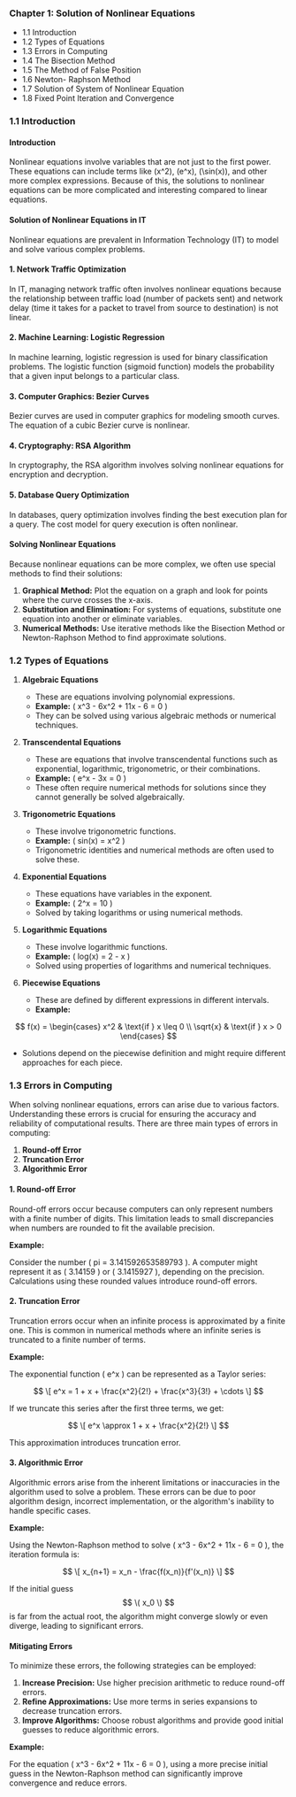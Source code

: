 ### Chapter 1: Solution of Nonlinear Equations
- 1.1 Introduction
- 1.2 Types of Equations
- 1.3 Errors in Computing
- 1.4 The Bisection Method
- 1.5 The Method of False Position
- 1.6 Newton- Raphson Method
- 1.7 Solution of System of Nonlinear Equation
- 1.8 Fixed Point Iteration and Convergence


### 1.1 Introduction

#### Introduction

Nonlinear equations involve variables that are not just to the first power. These equations can include terms like \(x^2\), \(e^x\), \(\sin(x)\), and other more complex expressions. Because of this, the solutions to nonlinear equations can be more complicated and interesting compared to linear equations.


#### Solution of Nonlinear Equations in IT

Nonlinear equations are prevalent in Information Technology (IT) to model and solve various complex problems.

#### 1. Network Traffic Optimization

In IT, managing network traffic often involves nonlinear equations because the relationship between traffic load (number of packets sent) and network delay (time it takes for a packet to travel from source to destination) is not linear.

#### 2. Machine Learning: Logistic Regression

In machine learning, logistic regression is used for binary classification problems. The logistic function (sigmoid function) models the probability that a given input belongs to a particular class.

#### 3. Computer Graphics: Bezier Curves

Bezier curves are used in computer graphics for modeling smooth curves. The equation of a cubic Bezier curve is nonlinear.

#### 4. Cryptography: RSA Algorithm

In cryptography, the RSA algorithm involves solving nonlinear equations for encryption and decryption.

#### 5. Database Query Optimization

In databases, query optimization involves finding the best execution plan for a query. The cost model for query execution is often nonlinear.

#### Solving Nonlinear Equations

Because nonlinear equations can be more complex, we often use special methods to find their solutions:

1. **Graphical Method:** Plot the equation on a graph and look for points where the curve crosses the x-axis.
2. **Substitution and Elimination:** For systems of equations, substitute one equation into another or eliminate variables.
3. **Numerical Methods:** Use iterative methods like the Bisection Method or Newton-Raphson Method to find approximate solutions.



### 1.2 Types of Equations

1. **Algebraic Equations**
   - These are equations involving polynomial expressions.
   - **Example:**  \( x^3 - 6x^2 + 11x - 6 = 0 \)
   - They can be solved using various algebraic methods or numerical techniques.

2. **Transcendental Equations**
   - These are equations that involve transcendental functions such as exponential, logarithmic, trigonometric, or their combinations.
   - **Example:** \( e^x - 3x = 0 \)
   - These often require numerical methods for solutions since they cannot generally be solved algebraically.

3. **Trigonometric Equations**
   - These involve trigonometric functions.
   - **Example:** \( sin(x) = x^2 \)
   - Trigonometric identities and numerical methods are often used to solve these.

4. **Exponential Equations**
   - These equations have variables in the exponent.
   - **Example:** \( 2^x = 10 \)
   - Solved by taking logarithms or using numerical methods.

5. **Logarithmic Equations**
   - These involve logarithmic functions.
   - **Example:** \( log(x) = 2 - x \)
   - Solved using properties of logarithms and numerical techniques.

6. **Piecewise Equations**
   - These are defined by different expressions in different intervals.
   - **Example:** 

$$
f(x) = 
\begin{cases} 
x^2 & \text{if } x \leq 0 \\
\sqrt{x} & \text{if } x > 0 
\end{cases}
$$

   - Solutions depend on the piecewise definition and might require different approaches for each piece.



### 1.3 Errors in Computing

When solving nonlinear equations, errors can arise due to various factors. Understanding these errors is crucial for ensuring the accuracy and reliability of computational results. There are three main types of errors in computing:

1. **Round-off Error**
2. **Truncation Error**
3. **Algorithmic Error**

#### 1. Round-off Error

Round-off errors occur because computers can only represent numbers with a finite number of digits. This limitation leads to small discrepancies when numbers are rounded to fit the available precision.

**Example:**

Consider the number \( pi = 3.141592653589793 \). A computer might represent it as \( 3.14159 \) or \( 3.1415927 \), depending on the precision. Calculations using these rounded values introduce round-off errors.

#### 2. Truncation Error

Truncation errors occur when an infinite process is approximated by a finite one. This is common in numerical methods where an infinite series is truncated to a finite number of terms.

**Example:**

The exponential function \( e^x \) can be represented as a Taylor series:

$$ \[ e^x = 1 + x + \frac{x^2}{2!} + \frac{x^3}{3!} + \cdots \] $$

If we truncate this series after the first three terms, we get:

$$ \[ e^x \approx 1 + x + \frac{x^2}{2!} \] $$

This approximation introduces truncation error.

#### 3. Algorithmic Error

Algorithmic errors arise from the inherent limitations or inaccuracies in the algorithm used to solve a problem. These errors can be due to poor algorithm design, incorrect implementation, or the algorithm's inability to handle specific cases.

**Example:**

Using the Newton-Raphson method to solve \( x^3 - 6x^2 + 11x - 6 = 0 \), the iteration formula is:

$$ \[ x_{n+1} = x_n - \frac{f(x_n)}{f'(x_n)} \] $$

If the initial guess $$ \( x_0 \) $$ is far from the actual root, the algorithm might converge slowly or even diverge, leading to significant errors.

#### Mitigating Errors

To minimize these errors, the following strategies can be employed:

1. **Increase Precision:** Use higher precision arithmetic to reduce round-off errors.
2. **Refine Approximations:** Use more terms in series expansions to decrease truncation errors.
3. **Improve Algorithms:** Choose robust algorithms and provide good initial guesses to reduce algorithmic errors.

**Example:**

For the equation \( x^3 - 6x^2 + 11x - 6 = 0 \), using a more precise initial guess in the Newton-Raphson method can significantly improve convergence and reduce errors.


